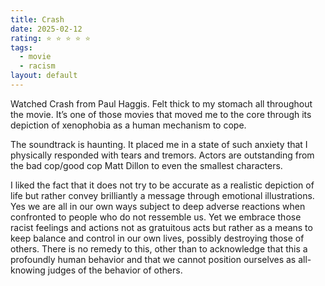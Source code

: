 ```yaml
---
title: Crash
date: 2025-02-12
rating: ⭐️ ⭐️ ⭐️ ⭐️ ⭐️
tags:
  - movie
  - racism
layout: default
---
```


Watched Crash from Paul Haggis. Felt thick to my stomach all throughout the movie. It’s one of those movies that moved me to the core through its depiction of xenophobia as a human mechanism to cope.

The soundtrack is haunting. It placed me in a state of such anxiety that I physically responded with tears and tremors. Actors are outstanding from the bad cop/good cop Matt Dillon to even the smallest characters.

I liked the fact that it does not try to be accurate as a realistic depiction of life but rather convey brilliantly a message through emotional illustrations. Yes we are all in our own ways subject to deep adverse reactions when confronted to people who do not ressemble us. Yet we embrace those racist feelings and actions not as gratuitous acts but rather as a means to keep balance and control in our own lives, possibly destroying those of others. There is no remedy to this, other than to acknowledge that this a profoundly human behavior and that we cannot position ourselves as all-knowing judges of the behavior of others.